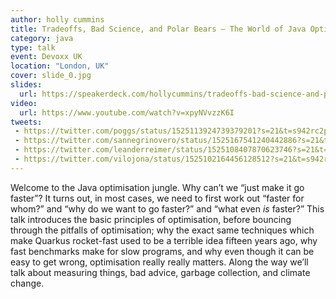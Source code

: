 ```yaml
---
author: holly cummins
title: Tradeoffs, Bad Science, and Polar Bears – The World of Java Optimisation
category: java
type: talk
event: Devoxx UK
location: "London, UK"
cover: slide_0.jpg
slides:
  url: https://speakerdeck.com/hollycummins/tradeoffs-bad-science-and-polar-bears-the-world-of-java-optimisation-675d2f50-304f-44c1-8a48-888111fac259
video: 
  url: https://www.youtube.com/watch?v=xpyNVvzzK6I
tweets:
 - https://twitter.com/poggs/status/1525113924739379201?s=21&t=s942rc2pCiOzXg5cHIsGaA
 - https://twitter.com/sannegrinovero/status/1525167541240442886?s=21&t=9QA7VjCwJPUPPOoVBqAtBA
 - https://twitter.com/leanderreimer/status/1525108407870623746?s=21&t=s942rc2pCiOzXg5cHIsGaA
 - https://twitter.com/vilojona/status/1525102164456128512?s=21&t=s942rc2pCiOzXg5cHIsGaA
---
```


Welcome to the Java optimisation jungle. Why can’t we “just make it go faster”? It turns out, in most cases, we need to first work out “faster for whom?” and “why do we want to go faster?” and “what even *is* faster?” This talk introduces the basic principles of optimisation, before bouncing through the pitfalls of optimisation; why the exact same techniques which make Quarkus rocket-fast used to be a terrible idea fifteen years ago, why fast benchmarks make for slow programs, and why even though it can be easy to get wrong, optimisation really really matters. Along the way we’ll talk about measuring things, bad advice, garbage collection, and climate change. 
